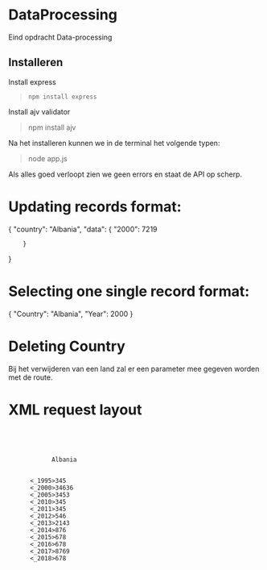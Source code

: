# DataProcessing
Eind opdracht Data-processing

## Installeren

Install express
> <code>npm install express</code>

Install ajv validator
> npm install ajv

Na het installeren kunnen we in de terminal het volgende typen:
> node app.js

Als alles goed verloopt zien we geen errors en staat de API op scherp.

# Updating records format:
{
    "country":  "Albania",
    "data": 
        {
            "2000": 7219
            
        }
}

# Selecting one single record format:
{
    "Country": "Albania",
    "Year": 2000
}
# Deleting Country
Bij het verwijderen van een land zal er een parameter mee gegeven worden met de route.

# XML request layout
<code>
  <?xml version="1.0" encoding="UTF-8" ?>
  <object>
    <country>
            Albania
    </country>
    <data>
      <_1995>345</_1995>
      <_2000>34636</_2000>
      <_2005>3453</_2005>
      <_2010>345</_2010>
      <_2011>345</_2011>
      <_2012>546</_2012>
      <_2013>2143</_2013>
      <_2014>876</_2014>
      <_2015>678</_2015>
      <_2016>678</_2016>
      <_2017>8769</_2017>
      <_2018>678</_2018>
    </data>
  </object>
</code>
